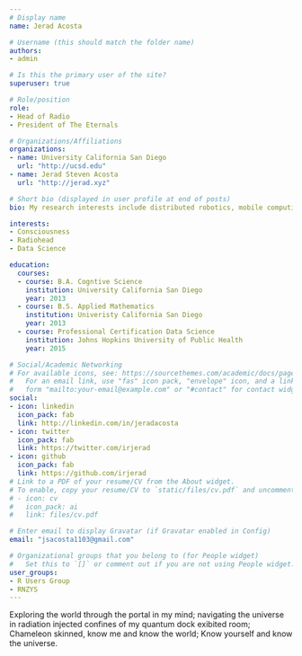 ```yaml
---
# Display name
name: Jerad Acosta 

# Username (this should match the folder name)
authors:
- admin

# Is this the primary user of the site?
superuser: true

# Role/position
role: 
- Head of Radio
- President of The Eternals

# Organizations/Affiliations
organizations:
- name: University California San Diego
  url: "http://ucsd.edu"
- name: Jerad Steven Acosta
  url: "http://jerad.xyz"

# Short bio (displayed in user profile at end of posts)
bio: My research interests include distributed robotics, mobile computing and programmable matter.

interests:
- Consciousness
- Radiohead
- Data Science

education:
  courses:
  - course: B.A. Cogntive Science
    institution: University California San Diego
    year: 2013
  - course: B.S. Applied Mathematics
    institution: Univeristy California San Diego
    year: 2013
  - course: Professional Certification Data Science
    institution: Johns Hopkins University of Public Health
    year: 2015

# Social/Academic Networking
# For available icons, see: https://sourcethemes.com/academic/docs/page-builder/#icons
#   For an email link, use "fas" icon pack, "envelope" icon, and a link in the
#   form "mailto:your-email@example.com" or "#contact" for contact widget.
social:
- icon: linkedin
  icon_pack: fab
  link: http://linkedin.com/in/jeradacosta
- icon: twitter
  icon_pack: fab
  link: https://twitter.com/irjerad
- icon: github
  icon_pack: fab
  link: https://github.com/irjerad
# Link to a PDF of your resume/CV from the About widget.
# To enable, copy your resume/CV to `static/files/cv.pdf` and uncomment the lines below.
# - icon: cv
#   icon_pack: ai
#   link: files/cv.pdf

# Enter email to display Gravatar (if Gravatar enabled in Config)
email: "jsacosta1103@gmail.com"

# Organizational groups that you belong to (for People widget)
#   Set this to `[]` or comment out if you are not using People widget.
user_groups:
- R Users Group
- RNZYS
---
```


Exploring the world through the portal in my mind; navigating the universe in radiation injected confines of my quantum dock exibited room; Chameleon skinned, know me and know the world; Know yourself and know the universe.